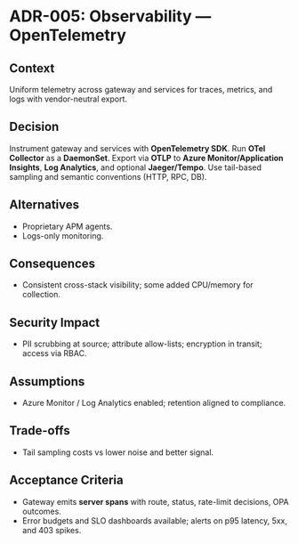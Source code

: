 # ADR-005: Observability — OpenTelemetry

## Context
Uniform telemetry across gateway and services for traces, metrics, and logs with vendor-neutral export.

## Decision
Instrument gateway and services with **OpenTelemetry SDK**. Run **OTel Collector** as a **DaemonSet**. Export via **OTLP** to **Azure Monitor/Application Insights**, **Log Analytics**, and optional **Jaeger/Tempo**. Use tail-based sampling and semantic conventions (HTTP, RPC, DB).

## Alternatives
- Proprietary APM agents.
- Logs-only monitoring.

## Consequences
- Consistent cross-stack visibility; some added CPU/memory for collection.

## Security Impact
- PII scrubbing at source; attribute allow-lists; encryption in transit; access via RBAC.

## Assumptions
- Azure Monitor / Log Analytics enabled; retention aligned to compliance.

## Trade-offs
- Tail sampling costs vs lower noise and better signal.

## Acceptance Criteria
- Gateway emits **server spans** with route, status, rate-limit decisions, OPA outcomes.
- Error budgets and SLO dashboards available; alerts on p95 latency, 5xx, and 403 spikes.
